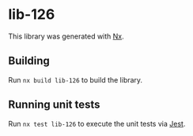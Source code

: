 # lib-126

This library was generated with [Nx](https://nx.dev).

## Building

Run `nx build lib-126` to build the library.

## Running unit tests

Run `nx test lib-126` to execute the unit tests via [Jest](https://jestjs.io).
